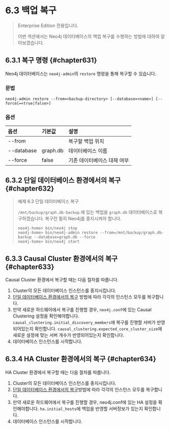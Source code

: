 # 6.3 백업 복구

> Enterprise Edition 전용입니다.
>
> 이번 섹션에서는 Neo4j 데이터베이스의 백업 복구를 수행하는 방법에 대하여 알아보겠습니다.

## 6.3.1 복구 명령 {#chapter631}

Neo4j 데이터베이스는 `neo4j-admin`의 `restore` 명령을 통해 복구할 수 있습니다.

### 문법

```
neo4j-admin restore --from=<backup-directory> [--database=<name>] [--force[=<true|false>]
```

### 옵션

| 옵션 | 기본값 | 설명 |
| :--- | :--- | :--- |
| --from |  | 복구할 백업 위치 |
| --database | graph.db | 데이터베이스 이름 |
| --force | false | 기존 데이터베이스 대체 여부 |

## 6.3.2 단일 데이터베이스 환경에서의 복구 {#chapter632}

> 예제 6.3 단일 데이터베이스 복구
>
> `/mnt/backup/graph.db-backup` 에 있는 백업을 `graph.db` 데이터베이스로 복구하겠습니다. 복구전 필히 Neo4j를 중지시켜야 합니다.
>
> ```
> neo4j-home> bin/neo4j stop
> neo4j-home> bin/neo4j-admin restore --from=/mnt/backup/graph.db-backup --database=graph.db --force
> neo4j-home> bin/neo4j start
> ```

## 6.3.3 Causal Cluster 환경에서의 복구 {#chapter633}

Causal Cluster 환경에서 복구할 때는 다음 절차를 따릅니다.

1. Cluster의 모든 데이터베이스 인스턴스를 중지시킵니다.
2. [단일 데이터베이스 환경에서의 복구](#632-단일-데이터베이스-환경에서의-복구) 방법에 따라 각각의 인스턴스 모두를 복구합니다.
3. 만약 새로운 하드웨어에서 복구를 진행할 경우, `neo4j.conf`에 있는 Causal Clustering 설정을 확인해야합니다. `causal_clustering.initial_discovery_members`에 복구를 진행할 서버가 반영되어있는지 확인합니다. `causal_clustering.expected_core_cluster_size`에 새로운 설정에 맞는 서버 개수가 반영되어있는지 확인합니다.
4. 데이터베이스 인스턴스를 시작합니다.

## 6.3.4 HA Cluster 환경에서의 복구 {#chapter634}

HA Cluster 환경에서 복구할 때는 다음 절차를 따릅니다.

1. Cluster의 모든 데이터베이스 인스턴스를 중지시킵니다.
2. [단일 데이터베이스 환경에서의 복구](https://www.gitbook.com/book/iju707/neo4j-operations-manual/edit#)방법에 따라 각각의 인스턴스 모두를 복구합니다.
3. 만약 새로운 하드웨어에서 복구를 진행할 경우, neo4j.conf에 있는 HA 설정을 확인해야합니다. `ha.initial_hosts`에 백업을 반영할 서버정보가 있는지 확인합니다.
4. 데이터베이스 인스턴스를 시작합니다.



